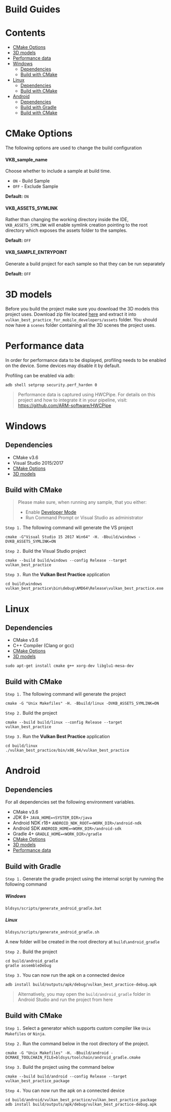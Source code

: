 <!--
- Copyright (c) 2019, Arm Limited and Contributors
-
- SPDX-License-Identifier: MIT
-
- Permission is hereby granted, free of charge,
- to any person obtaining a copy of this software and associated documentation files (the "Software"),
- to deal in the Software without restriction, including without limitation the rights to
- use, copy, modify, merge, publish, distribute, sublicense, and/or sell copies of the Software,
- and to permit persons to whom the Software is furnished to do so, subject to the following conditions:
-
- The above copyright notice and this permission notice shall be included in all copies or substantial portions of the Software.
-
- THE SOFTWARE IS PROVIDED "AS IS", WITHOUT WARRANTY OF ANY KIND, EXPRESS OR IMPLIED,
- INCLUDING BUT NOT LIMITED TO THE WARRANTIES OF MERCHANTABILITY,
- FITNESS FOR A PARTICULAR PURPOSE AND NONINFRINGEMENT.
- IN NO EVENT SHALL THE AUTHORS OR COPYRIGHT HOLDERS BE LIABLE FOR ANY CLAIM, DAMAGES OR OTHER LIABILITY,
- WHETHER IN AN ACTION OF CONTRACT, TORT OR OTHERWISE, ARISING FROM,
- OUT OF OR IN CONNECTION WITH THE SOFTWARE OR THE USE OR OTHER DEALINGS IN THE SOFTWARE.
-
-->

# Build Guides <!-- omit in toc -->

# Contents <!-- omit in toc -->

- [CMake Options](#cmake-options)
- [3D models](#3d-models)
- [Performance data](#performance-data)
- [Windows](#windows)
  - [Dependencies](#dependencies)
  - [Build with CMake](#build-with-cmake)
- [Linux](#linux)
  - [Dependencies](#dependencies-1)
  - [Build with CMake](#build-with-cmake-1)
- [Android](#android)
  - [Dependencies](#dependencies-2)
  - [Build with Gradle](#build-with-gradle)
  - [Build with CMake](#build-with-cmake-2)



# CMake Options

The following options are used to change the build configuration

#### VKB_sample_name <!-- omit in toc -->
Choose whether to include a sample at build time.
- `ON` - Build Sample
- `OFF` - Exclude Sample

**Default:** `ON`

#### VKB_ASSETS_SYMLINK <!-- omit in toc -->
Rather than changing the working directory inside the IDE, `VKB_ASSETS_SYMLINK` will enable symlink creation pointing to the root directory which exposes the assets folder to the samples.

**Default:** `OFF`

#### VKB_SAMPLE_ENTRYPOINT <!-- omit in toc -->

Generate a build project for each sample so that they can be run separately

**Default:** `OFF`

# 3D models

Before you build the project make sure you download the 3D models this project uses. Download zip file located [here](https://github.com/ARM-software/vulkan_best_practice_for_mobile_developers/releases/download/v1.0.0/scenes.zip "Models") and extract it into `vulkan_best_practice_for_mobile_developers/assets` folder. You should now have a `scenes` folder containing all the 3D scenes the project uses.


# Performance data

In order for performance data to be displayed, profiling needs to be enabled on the device. Some devices may disable it by default.

Profiling can be enabled via adb:

```
adb shell setprop security.perf_harden 0
```

> Performance data is captured using HWCPipe.
> For details on this project and how to integrate it in your pipeline,
> visit: https://github.com/ARM-software/HWCPipe

# Windows

## Dependencies

- CMake v3.6
- Visual Studio 2015/2017
- [CMake Options](#cmake-options)
- [3D models](#3d-models)

## Build with CMake

> Please make sure, when running any sample, that you either:
>  - Enable [Developer Mode](https://docs.microsoft.com/en-us/windows/uwp/get-started/enable-your-device-for-development "Microsoft Tutorial to Enable Developer Mode 'docs.microsoft.com'")
> - Run Command Prompt or Visual Studio as administrator

`Step 1.` The following command will generate the VS project
```
cmake -G"Visual Studio 15 2017 Win64" -H. -Bbuild/windows -DVKB_ASSETS_SYMLINK=ON
```

`Step 2.` Build the Visual Studio project

```
cmake --build build/windows --config Release --target vulkan_best_practice
```
`Step 3.` Run the **Vulkan Best Practice** application
```
cd build\windows
vulkan_best_practice\bin\debug\AMD64\Release\vulkan_best_practice.exe
```


# Linux

## Dependencies

- CMake v3.6
- C++ Compiler (Clang or gcc)
- [CMake Options](#cmake-options)
- [3D models](#3d-models)

```
sudo apt-get install cmake g++ xorg-dev libglu1-mesa-dev
```

## Build with CMake

`Step 1.` The following command will generate the project

```
cmake -G "Unix Makefiles" -H. -Bbuild/linux -DVKB_ASSETS_SYMLINK=ON
```
`Step 2.` Build the project

```
cmake --build build/linux --config Release --target vulkan_best_practice
```
`Step 3.` Run the **Vulkan Best Practice** application

```
cd build/linux
./vulkan_best_practice/bin/x86_64/vulkan_best_practice
```

# Android

## Dependencies

For all dependencies set the following environment variables.

- CMake v3.6
- JDK 8+ `JAVA_HOME=<SYSTEM_DIR>/java`
- Android NDK r18+ `ANDROID_NDK_ROOT=<WORK_DIR>/android-ndk`
- Android SDK `ANDROID_HOME=<WORK_DIR>/android-sdk`
- Gradle 4+ `GRADLE_HOME=<WORK_DIR>/gradle`
- [CMake Options](#cmake-options)
- [3D models](#3d-models)
- [Performance data](#performance-data)

## Build with Gradle

`Step 1.` Generate the gradle project using the internal script by running the following command  
##### Windows  <!-- omit in toc -->
```
bldsys/scripts/generate_android_gradle.bat
```
##### Linux  <!-- omit in toc -->

```
bldsys/scripts/generate_android_gradle.sh
```

A new folder will be created in the root directory at `build\android_gradle`

`Step 2.` Build the project
```
cd build/android_gradle
gradle assembleDebug
```
`Step 3.` You can now run the apk on a connected device
```
adb install build/outputs/apk/debug/vulkan_best_practice-debug.apk
```

> Alternatively, you may open the `build/android_gradle` folder in Android Studio and run the project from here

## Build with CMake


`Step 1.` Select a generator which supports custom compiler like `Unix  Makefiles` or `Ninja`.

`Step 2.` Run the command below in the root directory of the project.

```
cmake -G "Unix Makefiles" -H. -Bbuild/android -DCMAKE_TOOLCHAIN_FILE=bldsys/toolchain/android_gradle.cmake
```

`Step 3.` Build the project using the command below

```
cmake --build build/android --config Release --target vulkan_best_practice_package
```
`Step 4.` You can now run the apk on a connected device
```
cd build/android/vulkan_best_practice/vulkan_best_practice_package
adb install build/outputs/apk/debug/vulkan_best_practice-debug.apk
```

